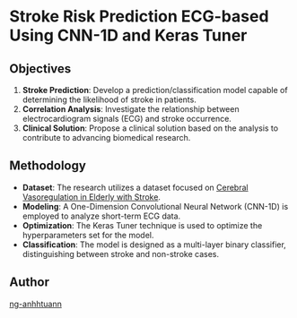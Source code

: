 # Stroke Risk Prediction ECG-based Using CNN-1D and Keras Tuner

## Objectives

1. **Stroke Prediction**: Develop a prediction/classification model capable of determining the likelihood of stroke in patients.
2. **Correlation Analysis**: Investigate the relationship between electrocardiogram signals (ECG) and stroke occurrence.
3. **Clinical Solution**: Propose a clinical solution based on the analysis to contribute to advancing biomedical research.

## Methodology

- **Dataset**: The research utilizes a dataset focused on [Cerebral Vasoregulation in Elderly with Stroke](https://physionet.org/content/cves/1.0.0/data/24h-electromyography/#files-panel).
- **Modeling**: A One-Dimension Convolutional Neural Network (CNN-1D) is employed to analyze short-term ECG data.
- **Optimization**: The Keras Tuner technique is used to optimize the hyperparameters set for the model.
- **Classification**: The model is designed as a multi-layer binary classifier, distinguishing between stroke and non-stroke cases.

## Author

[ng-anhhtuann](https://github.com/ng-anhhtuann)
